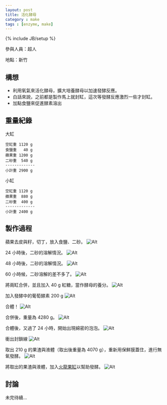 ```yaml
---
layout: post
title: 活化酵母
category : make
tags : [enzyme, make]
---
```

{% include JB/setup %}

參與人員：超人

地點：新竹

## 構想

* 利用氧氣來活化酵母，擴大培養酵母以加速發酵反應。
* 白話來說，之前都是製作馬上就封缸，這次等發酵反應激烈一些才封缸。
* 加點食鹽來促進酵素溶出

## 重量紀錄

大缸

    空缸重 1120 g
    食鹽重   40 g
    蘋果重 1200 g
    二砂重  540 g
    -------------
    小計重 2900 g

小缸

    空缸重 1120 g
    蘋果重  880 g
    二砂重  400 g
    -------------
    小計重 2400 g

## 製作過程

蘋果去皮與籽，切丁，放入食鹽、二砂。
![Alt](/img/make/2013-04-15/IMG_20130415_232311.jpg)

24 小時後，二砂的溶解情況。
![Alt](/img/make/2013-04-15/IMG_20130416_232007.jpg)

48 小時後，二砂的溶解情況。
![Alt](/img/make/2013-04-15/IMG_20130418_001031.jpg)

60 小時候，二砂溶解的差不多了。
![Alt](/img/make/2013-04-15/IMG_20130418_125512.jpg)

將兩缸合併，並且加入 40 g 紅糖，當作酵母的養分。
![Alt](/img/make/2013-04-15/IMG_20130418_130012.jpg)

加入發酵中的葡萄酵素 200 g
![Alt](/img/make/2013-04-15/IMG_20130418_130929.jpg)

合體！
![Alt](/img/make/2013-04-15/IMG_20130418_131150.jpg)

合併後，重量為 4280 g。
![Alt](/img/make/2013-04-15/IMG_20130418_131352.jpg)

合體後，又過了 24 小時，開始出現綿密的泡泡。
![Alt](/img/make/2013-04-15/IMG_20130419_130307.jpg)

衝出封鎖線
![Alt](/img/make/2013-04-15/IMG_20130419_234043.jpg)

取出 210 g 的果渣與液體（取出後重量為 4070 g），重新用保鮮膜蓋住，進行無氧發酵。
![Alt](/img/make/2013-04-15/IMG_20130419_235730.jpg)

將取出的果渣與液體，加入[火龍果缸](/make/2012/11/26/pitaya)以幫助發酵。
![Alt](/img/make/2013-04-15/IMG_20130419_235750.jpg)

## 討論


未完待續...

